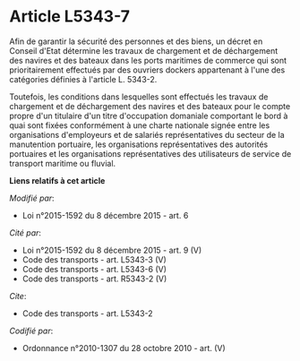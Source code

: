 # Article L5343-7

Afin de garantir la sécurité des personnes et des biens, un décret en Conseil d'Etat détermine les travaux de chargement et
de déchargement des navires et des bateaux dans les ports maritimes de commerce qui sont prioritairement effectués par des
ouvriers dockers appartenant à l'une des catégories définies à l'article L. 5343-2. 

Toutefois, les conditions dans lesquelles sont effectués les travaux de chargement et de déchargement des navires et des
bateaux pour le compte propre d'un titulaire d'un titre d'occupation domaniale comportant le bord à quai sont fixées
conformément à une charte nationale signée entre les organisations d'employeurs et de salariés représentatives du secteur de
la manutention portuaire, les organisations représentatives des autorités portuaires et les organisations représentatives des
utilisateurs de service de transport maritime ou fluvial.

**Liens relatifs à cet article**

_Modifié par_:

  - Loi n°2015-1592 du 8 décembre 2015 - art. 6

_Cité par_:

  - Loi n°2015-1592 du 8 décembre 2015 - art. 9 (V)
  - Code des transports - art. L5343-3 (V)
  - Code des transports - art. L5343-6 (V)
  - Code des transports - art. R5343-2 (V)

_Cite_:

  - Code des transports - art. L5343-2

_Codifié par_:

  - Ordonnance n°2010-1307 du 28 octobre 2010 - art. (V)
